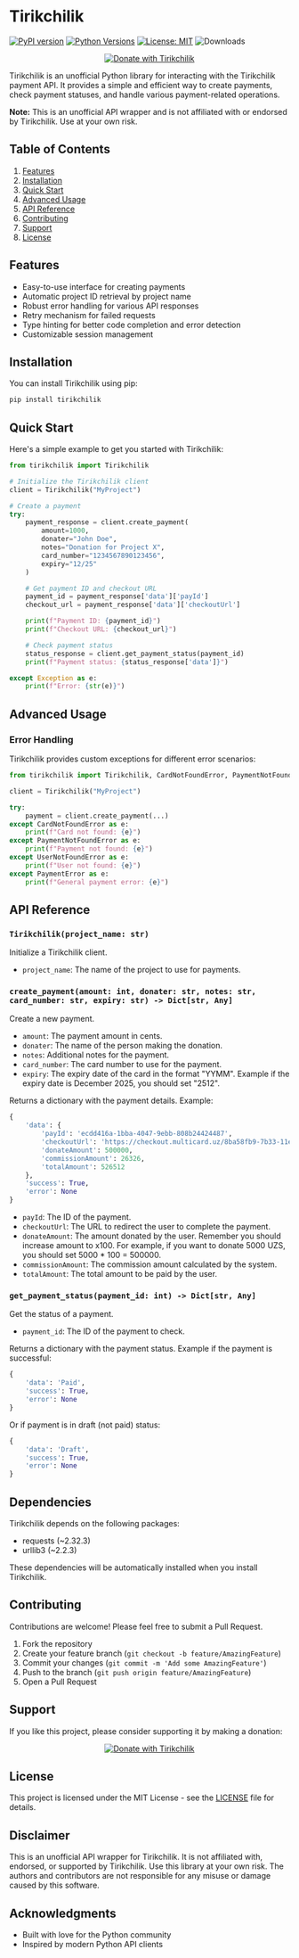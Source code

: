 # Tirikchilik

[![PyPI version](https://img.shields.io/pypi/v/tirikchilik)](https://pypi.org/project/tirikchilik/)
[![Python Versions](https://img.shields.io/pypi/pyversions/tirikchilik.svg)](https://pypi.org/project/tirikchilik/)
[![License: MIT](https://img.shields.io/badge/License-MIT-yellow.svg)](https://opensource.org/licenses/MIT)
![Downloads](https://img.shields.io/pypi/dm/tirikchilik)
<p align="center">
  <a href="https://tirikchilik.uz/araltech">
    <img src="https://camo.githubusercontent.com/ed28339e5a5786534715b1c0c885271437761fc91af84d5dc5bbc2c71e307a02/68747470733a2f2f696d672e736869656c64732e696f2f62616467652f546972696b6368696c696b2d6666646430303f7374796c653d666f722d7468652d6261646765" alt="Donate with Tirikchilik">
  </a>
</p>

Tirikchilik is an unofficial Python library for interacting with the Tirikchilik payment API. It provides a simple and
efficient way to create payments, check payment statuses, and handle various payment-related operations.

**Note:** This is an unofficial API wrapper and is not affiliated with or endorsed by Tirikchilik. Use at your own risk.

## Table of Contents
1. [Features](#features)
2. [Installation](#installation)
3. [Quick Start](#quick-start)
4. [Advanced Usage](#advanced-usage)
5. [API Reference](#api-reference)
6. [Contributing](#contributing)
7. [Support](#support)
8. [License](#license)

## Features

- Easy-to-use interface for creating payments
- Automatic project ID retrieval by project name
- Robust error handling for various API responses
- Retry mechanism for failed requests
- Type hinting for better code completion and error detection
- Customizable session management

## Installation

You can install Tirikchilik using pip:

```bash
pip install tirikchilik
```

## Quick Start

Here's a simple example to get you started with Tirikchilik:

```python
from tirikchilik import Tirikchilik

# Initialize the Tirikchilik client
client = Tirikchilik("MyProject")

# Create a payment
try:
    payment_response = client.create_payment(
        amount=1000,
        donater="John Doe",
        notes="Donation for Project X",
        card_number="1234567890123456",
        expiry="12/25"
    )

    # Get payment ID and checkout URL
    payment_id = payment_response['data']['payId']
    checkout_url = payment_response['data']['checkoutUrl']

    print(f"Payment ID: {payment_id}")
    print(f"Checkout URL: {checkout_url}")

    # Check payment status
    status_response = client.get_payment_status(payment_id)
    print(f"Payment status: {status_response['data']}")

except Exception as e:
    print(f"Error: {str(e)}")
```

## Advanced Usage

### Error Handling

Tirikchilik provides custom exceptions for different error scenarios:

```python
from tirikchilik import Tirikchilik, CardNotFoundError, PaymentNotFoundError, UserNotFoundError, PaymentError

client = Tirikchilik("MyProject")

try:
    payment = client.create_payment(...)
except CardNotFoundError as e:
    print(f"Card not found: {e}")
except PaymentNotFoundError as e:
    print(f"Payment not found: {e}")
except UserNotFoundError as e:
    print(f"User not found: {e}")
except PaymentError as e:
    print(f"General payment error: {e}")
```

## API Reference

### `Tirikchilik(project_name: str)`

Initialize a Tirikchilik client.

- `project_name`: The name of the project to use for payments.

### `create_payment(amount: int, donater: str, notes: str, card_number: str, expiry: str) -> Dict[str, Any]`

Create a new payment.

- `amount`: The payment amount in cents.
- `donater`: The name of the person making the donation.
- `notes`: Additional notes for the payment.
- `card_number`: The card number to use for the payment.
- `expiry`: The expiry date of the card in the format "YYMM". Example if the expiry date is December 2025, you should
  set "2512".

Returns a dictionary with the payment details. Example:

```python
{
    'data': {
        'payId': 'ecdd416a-1bba-4047-9ebb-808b24424487',
        'checkoutUrl': 'https://checkout.multicard.uz/8ba58fb9-7b33-11ef-bfaa-00875680eaf6',
        'donateAmount': 500000,
        'commissionAmount': 26326,
        'totalAmount': 526512
    },
    'success': True,
    'error': None
}   
```

- `payId`: The ID of the payment.
- `checkoutUrl`: The URL to redirect the user to complete the payment.
- `donateAmount`: The amount donated by the user. Remember you should increase amount to x100. For example, if you want
  to donate 5000 UZS, you should set 5000 * 100 = 500000.
- `commissionAmount`: The commission amount calculated by the system.
- `totalAmount`: The total amount to be paid by the user.

### `get_payment_status(payment_id: int) -> Dict[str, Any]`

Get the status of a payment.

- `payment_id`: The ID of the payment to check.

Returns a dictionary with the payment status. Example if the payment is successful:

```python
{
    'data': 'Paid',
    'success': True,
    'error': None
}
```

Or if payment is in draft (not paid) status:

```python
{
    'data': 'Draft',
    'success': True,
    'error': None
}
```

## Dependencies

Tirikchilik depends on the following packages:

- requests (~2.32.3)
- urllib3 (~2.2.3)

These dependencies will be automatically installed when you install Tirikchilik.

## Contributing

Contributions are welcome! Please feel free to submit a Pull Request.

1. Fork the repository
2. Create your feature branch (`git checkout -b feature/AmazingFeature`)
3. Commit your changes (`git commit -m 'Add some AmazingFeature'`)
4. Push to the branch (`git push origin feature/AmazingFeature`)
5. Open a Pull Request

## Support

If you like this project, please consider supporting it by making a donation:
<p align="center">
  <a href="https://tirikchilik.uz/araltech">
    <img src="https://camo.githubusercontent.com/ed28339e5a5786534715b1c0c885271437761fc91af84d5dc5bbc2c71e307a02/68747470733a2f2f696d672e736869656c64732e696f2f62616467652f546972696b6368696c696b2d6666646430303f7374796c653d666f722d7468652d6261646765" alt="Donate with Tirikchilik">
  </a>
</p>

## License

This project is licensed under the MIT License - see the [LICENSE](https://github.com/Diyarbekoralbaev/tirikchilik/LICENSE)
file for details.

## Disclaimer

This is an unofficial API wrapper for Tirikchilik. It is not affiliated with, endorsed, or supported by Tirikchilik. Use
this library at your own risk. The authors and contributors are not responsible for any misuse or damage caused by this
software.

## Acknowledgments

- Built with love for the Python community
- Inspired by modern Python API clients
